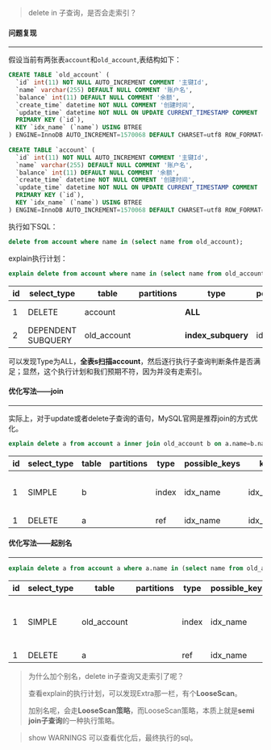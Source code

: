 >delete in 子查询，是否会走索引？

#### 问题复现

---

假设当前有两张表`account`和`old_account`,表结构如下：

```sql
CREATE TABLE `old_account` (
  `id` int(11) NOT NULL AUTO_INCREMENT COMMENT '主键Id',
  `name` varchar(255) DEFAULT NULL COMMENT '账户名',
  `balance` int(11) DEFAULT NULL COMMENT '余额',
  `create_time` datetime NOT NULL COMMENT '创建时间',
  `update_time` datetime NOT NULL ON UPDATE CURRENT_TIMESTAMP COMMENT '更新时间',
  PRIMARY KEY (`id`),
  KEY `idx_name` (`name`) USING BTREE
) ENGINE=InnoDB AUTO_INCREMENT=1570068 DEFAULT CHARSET=utf8 ROW_FORMAT=REDUNDANT COMMENT='老的账户表';
 
CREATE TABLE `account` (
  `id` int(11) NOT NULL AUTO_INCREMENT COMMENT '主键Id',
  `name` varchar(255) DEFAULT NULL COMMENT '账户名',
  `balance` int(11) DEFAULT NULL COMMENT '余额',
  `create_time` datetime NOT NULL COMMENT '创建时间',
  `update_time` datetime NOT NULL ON UPDATE CURRENT_TIMESTAMP COMMENT '更新时间',
  PRIMARY KEY (`id`),
  KEY `idx_name` (`name`) USING BTREE
) ENGINE=InnoDB AUTO_INCREMENT=1570068 DEFAULT CHARSET=utf8 ROW_FORMAT=REDUNDANT COMMENT='账户表';
```

执行如下SQL：

```sql
delete from account where name in (select name from old_account);
```

explain执行计划：

```sql
explain delete from account where name in (select name from old_account);
```

| id   | select_type        | table       | partitions | type               | possible_keys | key      | key_len | ref  | rows | filtered  | Extra           |
| ---- | ------------------ | ----------- | ---------- | ------------------ | ------------- | -------- | ------- | ---- | ---- | --------- | --------------- |
| 1    | DELETE             | account     |            | **ALL**            |               |          |         |      | 3    | **100.0** | **Using where** |
| 2    | DEPENDENT SUBQUERY | old_account |            | **index_subquery** | idx_name      | idx_name | 768     | func | 1    | **100.0** | **Using index** |

可以发现Type为ALL，**全表s扫描account**，然后逐行执行子查询判断条件是否满足；显然，这个执行计划和我们预期不符，因为并没有走索引。



#### 优化写法——join

---

实际上，对于update或者delete子查询的语句，MySQL官网是推荐join的方式优化。

```sql
explain delete a from account a inner join old_account b on a.name=b.name;
```

| id   | select_type | table | partitions | type  | possible_keys | key      | key_len | ref         | rows | filtered | Extra                    |
| ---- | ----------- | ----- | ---------- | ----- | ------------- | -------- | ------- | ----------- | ---- | -------- | ------------------------ |
| 1    | SIMPLE      | b     |            | index | idx_name      | idx_name | 768     |             | 2    | 100.0    | Using where; Using index |
| 1    | DELETE      | a     |            | ref   | idx_name      | idx_name | 768     | test.b.name | 1    | 100.0    |                          |



#### 优化写法——起别名

---

```sql
explain delete a from account a where a.name in (select name from old_account);
```

| id   | select_type | table       | partitions | type  | possible_keys | key      | key_len | ref                   | rows | filtered | Extra                               |
| ---- | ----------- | ----------- | ---------- | ----- | ------------- | -------- | ------- | --------------------- | ---- | -------- | ----------------------------------- |
| 1    | SIMPLE      | old_account |            | index | idx_name      | idx_name | 768     |                       | 2    | 100.0    | Using where; Using index; LooseScan |
| 1    | DELETE      | a           |            | ref   | idx_name      | idx_name | 768     | test.old_account.name | 1    | 100.0    |                                     |

>为什么加个别名，delete in子查询又走索引了呢？
>
>查看explain的执行计划，可以发现Extra那一栏，有个**LooseScan**。
>
>加别名呢，会走**LooseScan策略**，而LooseScan策略，本质上就是**semi join子查询**的一种执行策略。



>show WARNINGS 可以查看优化后，最终执行的sql。
